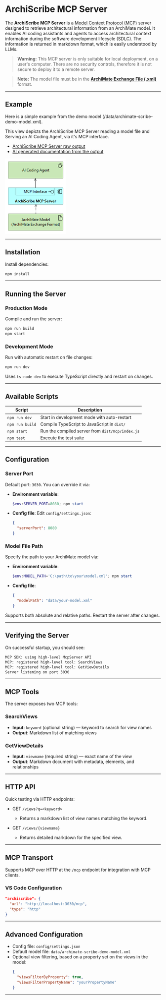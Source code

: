 # ArchiScribe MCP Server

The **ArchiScribe MCP Server** is a [Model Context Protocol (MCP)](https://modelcontextprotocol.io/docs/getting-started/intro) server designed to retrieve architectural information from an ArchiMate model. It enables AI coding assistants and agents to access architectural context information during the software development lifecycle (SDLC). The information is returned in markdown format, which is easily understood by LLMs.

> **Warning:** This MCP server is only suitable for local deployment, on a user's computer. There are no security controls, therefore it is not secure to deploy it to a remote server.

> **Note:** The model file must be in the **[ArchiMate Exchange File (.xml)](https://www.opengroup.org/open-group-archimate-model-exchange-file-format)** format.

---

## Example

Here is a simple example from the demo model (/data/archimate-scribe-demo-model.xml).

This view depicts the ArchiScribe MCP Server reading a model file and Serving an AI Coding Agent, via it's MCP interface.

- [ArchiScribe MCP Server raw output](/data/archiScribe-MCP-Server-view.md)
- [AI generated documentation from the output](/data/archiscribe-MCP-Server-documentation.md)

![archiscribe-archimate-view](/img/archiscribe-archimate-view.png)

---

## Installation

Install dependencies:

```bash
npm install
```

---

## Running the Server

### Production Mode

Compile and run the server:

```bash
npm run build
npm start
```

### Development Mode

Run with automatic restart on file changes:

```bash
npm run dev
```

Uses `ts-node-dev` to execute TypeScript directly and restart on changes.

---

## Available Scripts

| Script             | Description                                      |
|--------------------|--------------------------------------------------|
| `npm run dev`      | Start in development mode with auto-restart      |
| `npm run build`    | Compile TypeScript to JavaScript in `dist/`      |
| `npm start`        | Run the compiled server from `dist/mcp/index.js` |
| `npm test`         | Execute the test suite                           |

---

## Configuration

### Server Port

Default port: `3030`. You can override it via:

- **Environment variable**:
  ```powershell
  $env:SERVER_PORT=8080; npm start
  ```

- **Config file**: Edit `config/settings.json`:
  ```json
  {
    "serverPort": 8080
  }
  ```

### Model File Path

Specify the path to your ArchiMate model via:

- **Environment variable**:
  ```powershell
  $env:MODEL_PATH='C:\path\to\your\model.xml'; npm start
  ```

- **Config file**:
  ```json
  {
    "modelPath": "data/your-model.xml"
  }
  ```

Supports both absolute and relative paths. Restart the server after changes.

---

## Verifying the Server

On successful startup, you should see:

```
MCP SDK: using high-level McpServer API
MCP: registered high-level tool: SearchViews
MCP: registered high-level tool: GetViewDetails
Server listening on port 3030
```

---

## MCP Tools

The server exposes two MCP tools:

### SearchViews

- **Input**: `keyword` (optional string) — keyword to search for view names
- **Output**: Markdown list of matching views

### GetViewDetails

- **Input**: `viewname` (required string) — exact name of the view
- **Output**: Markdown document with metadata, elements, and relationships

---

## HTTP API

Quick testing via HTTP endpoints:

- GET `/views?q=<keyword>`
  - Returns a markdown list of view names matching the keyword.

- GET `/views/{viewname}`
  - Returns detailed markdown for the specified view.

---

## MCP Transport

Supports MCP over HTTP at the `/mcp` endpoint for integration with MCP clients.

### VS Code Configuration

```json
"archiscribe": {
  "url": "http://localhost:3030/mcp",
  "type": "http"
}
```

---

## Advanced Configuration

- Config file: `config/settings.json`
- Default model file: `data/archimate-scribe-demo-model.xml`
- Optional view filtering, based on a property set on the views in the model:
  ```json
  {
    "viewsFilterByProperty": true,
    "viewsFilterPropertyName": "yourPropertyName"
  }
  ```

---
